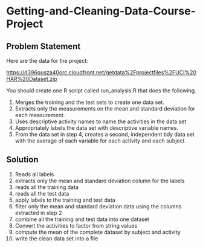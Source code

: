 # Getting-and-Cleaning-Data-Course-Project

## Problem Statement

Here are the data for the project: 

https://d396qusza40orc.cloudfront.net/getdata%2Fprojectfiles%2FUCI%20HAR%20Dataset.zip 

You should create one R script called run_analysis.R that does the following. 

1. Merges the training and the test sets to create one data set.
2. Extracts only the measurements on the mean and standard deviation for each measurement. 
3. Uses descriptive activity names to name the activities in the data set
4. Appropriately labels the data set with descriptive variable names. 
5. From the data set in step 4, creates a second, independent tidy data set with the average of each variable for each activity and each subject.

## Solution 

1. Reads all labels
2. extracts only the mean and standard deviation column for the labels
3. reads all the training data
4. reads all the test data
5. apply labels to the training and test data
6. filter only the mean and standard deviation data using the columns extracted in step 2
7. combine all the training and test data into one dataset
8. Convert the activities to factor from string values
9. compute the mean of the complete dataset by subject and activity
10. write the clean data set into a file
